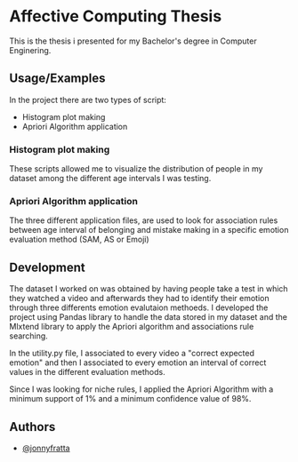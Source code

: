 
# Affective Computing Thesis

This is the thesis i presented for my Bachelor's degree in Computer Enginering. 

## Usage/Examples
In the project there are two types of script:
- Histogram plot making
- Apriori Algorithm application

### Histogram plot making
These scripts allowed me to visualize the distribution of people in my dataset among the different age intervals I was testing.

### Apriori Algorithm application
The three different application files, are used to look for association rules between age interval of belonging and mistake making in a specific emotion evaluation method (SAM, AS or Emoji)


## Development
The dataset I worked on was obtained by having people take a test in which they watched a video and afterwards they had to identify their emotion through three differents emotion evalutaion methoeds.
I developed the project using Pandas library to handle the data stored in my dataset and the Mlxtend library to apply the Apriori algorithm and associations rule searching.

In the utility.py file, I associated to every video a "correct expected emotion" and then I associated to every emotion an interval of correct values in the different evaluation methods.

Since I was looking for niche rules, I applied the Apriori Algorithm with a minimum support of 1% and a minimum confidence value of 98%.


## Authors

- [@jonnyfratta](https://github.com/jonnyfratta)
